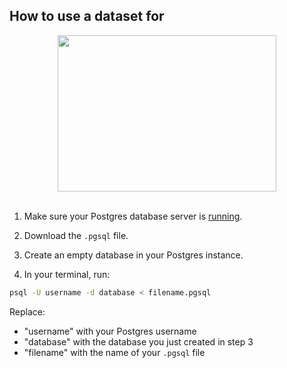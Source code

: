 ## How to use a dataset for

<div align="center">
	<img width="350" height="250" src="http://www.postgresqltutorial.com/wp-content/uploads/2012/08/What-is-PostgreSQL.png">
	<br><br>
</div>

1. Make sure your Postgres database server is [running](https://tableplus.com/blog/2018/10/how-to-start-stop-restart-postgresql-server.html).

2. Download the `.pgsql` file.

3. Create an empty database in your Postgres instance.

4. In your terminal, run:

```sh
psql -U username -d database < filename.pgsql 
```

Replace: 
- "username" with your Postgres username
- "database" with the database you just created in step 3
- "filename" with the name of your `.pgsql` file
